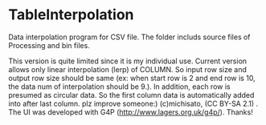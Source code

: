TableInterpolation
==================

Data interpolation program for CSV file. 
The folder includs source files of Processing and bin files.

This version is quite limited since it is my individual use. 
Current version allows only linear interpolation (lerp) of COLUMN.
So input row size and output row size should be same (ex: when start row is 2 and end row is 10,  the data num of interpolation should be 9.). 
In addition, each row is presumed as circular data. So the first column data is automatically added into after last column. plz improve someone:)
(c)michisato, (CC BY-SA 2.1) . 
The UI was developed with G4P (http://www.lagers.org.uk/g4p/). Thanks!
